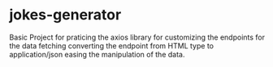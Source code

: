 # jokes-generator
Basic Project for praticing the axios library for customizing the endpoints for the data fetching converting the endpoint from HTML type to application/json easing the manipulation of the data.
